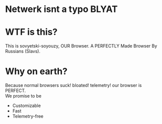 # Netwerk isnt a typo BLYAT
# WTF is this?
This is sovyetski-soyouzy, OUR Browser. A PERFECTLY Made Browser By Russians (Slavs).

# Why on earth?
Because normal browsers suck! bloated! telemetry! our browser is PERFECT.</br>
We promise to be 
* Customizable
* Fast
* Telemetry-free
